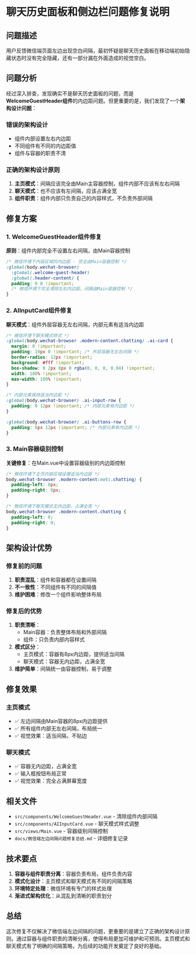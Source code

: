 # 聊天历史面板和侧边栏问题修复说明

## 问题描述

用户反馈微信端页面左边出现空白间隔，最初怀疑是聊天历史面板在移动端初始隐藏状态时没有完全隐藏，还有一部分漏在外面造成的视觉空白。

## 问题分析

经过深入排查，发现确实不是聊天历史面板的问题，而是**WelcomeGuestHeader组件**的内边距问题。但更重要的是，我们发现了一个**架构设计问题**：

### 错误的架构设计

- 组件内部设置左右内边距
- 不同组件有不同的内边距值
- 组件与容器的职责不清

### 正确的架构设计原则

1. **主页模式**：间隔应该完全由Main主容器控制，组件内部不应该有左右间隔
2. **聊天模式**：也不应该有左间隔，应该占满全宽
3. **组件职责**：组件内部只负责自己的内容样式，不负责外部间隔

## 修复方案

### 1. WelcomeGuestHeader组件修复

**原则**：组件内部完全不设置左右间隔，由Main容器控制

```scss
/* 微信环境下内容区域的内边距 - 完全由Main容器控制 */
:global(body.wechat-browser)
  :global(.welcome-guest-header)
  :global(.header-content) {
  padding: 0 0 !important;
  /* 微信环境下完全清除左右内边距，间隔由Main容器控制 */
}
```

### 2. AIInputCard组件修复

**聊天模式**：组件外层容器无左右间隔，内部元素有适当内边距

```scss
/* 微信环境下聊天模式样式 */
:global(body.wechat-browser .modern-content.chatting) .ai-card {
  margin: 0 !important;
  padding: 10px 0 !important; /* 外层容器无左右间隔 */
  border-radius: 12px !important;
  background: #fff !important;
  box-shadow: 0 2px 8px 0 rgba(0, 0, 0, 0.04) !important;
  width: 100% !important;
  max-width: 100% !important;
}

/* 内部元素保持适当内边距 */
:global(body.wechat-browser) .ai-input-row {
  padding: 0 12px !important; /* 内部元素有内边距 */
}

:global(body.wechat-browser) .ai-buttons-row {
  padding: 6px 12px !important; /* 内部元素有内边距 */
}
```

### 3. Main容器级别控制

**关键修复**：在Main.vue中设置容器级别的内边距控制

```scss
/* 微信环境下主页内容区域设置适当内边距 */
body.wechat-browser .modern-content:not(.chatting) {
  padding-left: 8px;
  padding-right: 8px;
}

/* 微信环境下聊天模式无内边距，占满全宽 */
body.wechat-browser .modern-content.chatting {
  padding-left: 0;
  padding-right: 0;
}
```

## 架构设计优势

### 修复前的问题

1. **职责混乱**：组件和容器都在设置间隔
2. **不一致性**：不同组件有不同的间隔值
3. **维护困难**：修改一个组件影响整体布局

### 修复后的优势

1. **职责清晰**：
   - Main容器：负责整体布局和外部间隔
   - 组件：只负责内部内容样式
2. **模式区分**：
   - 主页模式：容器有8px内边距，提供适当间隔
   - 聊天模式：容器无内边距，占满全宽
3. **维护简单**：间隔统一由容器控制，易于调整

## 修复效果

### 主页模式

- ✅ 左边间隔由Main容器的8px内边距提供
- ✅ 所有组件内部无左右间隔，布局统一
- ✅ 视觉效果：适当间隔，不贴边

### 聊天模式

- ✅ 容器无内边距，占满全宽
- ✅ 输入框按钮布局正常
- ✅ 视觉效果：完全占满屏幕宽度

## 相关文件

- `src/components/WelcomeGuestHeader.vue` - 清除组件内部间隔
- `src/components/AIInputCard.vue` - 聊天模式样式调整
- `src/views/Main.vue` - 容器级别间隔控制
- `docs/微信端左边间隔问题修复总结.md` - 详细修复记录

## 技术要点

1. **容器与组件职责分离**：容器负责布局，组件负责内容
2. **模式化设计**：主页模式和聊天模式有不同的间隔策略
3. **环境特定处理**：微信环境有专门的样式处理
4. **渐进式架构优化**：从混乱到清晰的职责划分

## 总结

这次修复不仅解决了微信端左边间隔的问题，更重要的是建立了正确的架构设计原则。通过容器与组件职责的清晰分离，使得布局更加可维护和可预测。主页模式和聊天模式有了明确的间隔策略，为后续的功能开发奠定了良好的基础。
